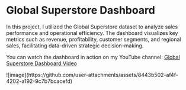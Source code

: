 <h1>Global Superstore Dashboard</h1>
<p>In this project, I utilized the Global Superstore dataset to analyze sales performance and operational efficiency. The dashboard visualizes key metrics such as revenue, profitability, customer segments, and regional sales, facilitating data-driven strategic decision-making.</p>
<p>You can watch the dashboard in action on my YouTube channel: <a href="https://www.youtube.com/watch?v=gl5EJ1APcbQ" target="_blank">Global Superstore Dashboard Video</a></p>
![image](https://github.com/user-attachments/assets/8443b502-af4f-4202-a192-9c7b7bcacefd)
